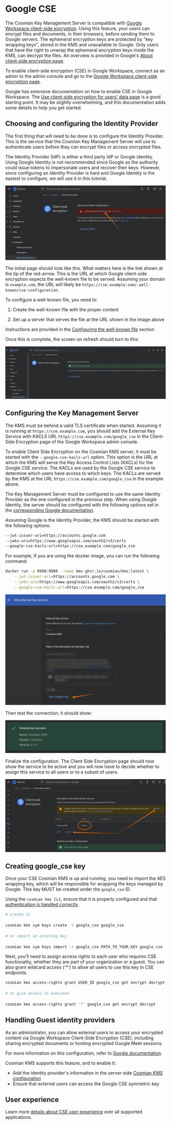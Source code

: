 # Google CSE

The Cosmian Key Management Server is compatible with [Google Workspace client-side encryption](https://support.google.com/a/answer/14326936?fl=1&sjid=15335080317297331676-NA). Using this feature, your users can encrypt files and documents, in their browsers, before sending them to Google servers. The ephemeral encryption keys are protected by "key wrapping keys", stored in the KMS and unavailable to Google. Only users that have the right to unwrap the ephemeral encryption keys inside the KMS, can decrypt the files. An overview is provided in Google's [About client-side encryption page](https://support.google.com/a/answer/10741897?hl=en).

To enable client-side encryption (CSE) in Google Workspace, connect as an admin to the admin console and go to the [Google Workspace client-side encryption page](https://admin.google.com/ac/cse?hl=en).

Google has extensive documentation on how to enable CSE in Google Workspace. The [Use client-side encryption for users' data page](https://support.google.com/a/topic/10742486?hl=en) is a good starting point. It may be slightly overwhelming, and this documentation adds some details to help you get started.

## Choosing and configuring the Identity Provider

The first thing that will need to be done is to configure the Identity Provider. This is the service that the Cosmian Key Management Server will use to authenticate users before they can encrypt files or access encrypted files.

The Identity Provider (IdP) is either a third party IdP or Google identity. Using Google Identity is not recommended since Google as the authority could issue tokens to impersonate users and recover their keys. However, since configuring an Identity Provider is hard and Google Identity is the easiest to configure, we will use it in this tutorial.

![Enable CSE](./images/url-of-well-known-file.png)

The initial page should look like this. What matters here is the link shown at the tip of the red-arrow. This is the URL at which Google client-side encryption expects the well-known file to be served. Assuming your domain is `example.com`, the URL will likely be `https://cse.example.com/.well-known/cse-configuration`.

To configure a well-known file, you need to:

1. Create the well-known file with the proper content

2. Set up a server that serves the file at the URL shown in the image above

Instructions are provided in the [Configuring the well-known file](./configuring-the-well-known-file-and-server.md) section

Once this is complete, the screen on refresh should turn to this:

![IdP configuration is successful](./images/idp-configuration-is-successful.png)

## Configuring the Key Management Server

The KMS must be behind a valid TLS certificate when started.
Assuming it is running at `https://cse.example.com`, you should add the External Key Service with KACLS URL `https://cse.example.com/google_cse` in the Client-Side Encryption page of the Google Workspace admin console.

To enable Client Side Encryption on the Cosmian KMS server, it must be started with the `--google-cse-kacls-url` option. This option is the URL at which the KMS will serve the Key Access Control Lists (KACLs) for the Google CSE service. The KACLs are used by the Google CSE service to determine which users have access to which keys. The KACLs are served by the KMS at the URL `https://cse.example.com/google_cse` in the example above.

The Key Management Server must be configured to use the same Identity Provider as the one configured in the previous step. When using Google Identity, the server should be configured with the following options set in the [corresponding Google documentation](https://developers.google.com/workspace/cse/guides/configure-service?hl=en).

Assuming Google is the Identity Provider, the KMS should be started with the following options:

```sh
--jwt-issuer-uri=https://accounts.google.com
--jwks-uri=https://www.googleapis.com/oauth2/v3/certs
--google-cse-kacls-url=https://cse.example.com/google_cse
```

For example, if you are using the docker image, you can run the following command:

```sh
docker run -p 9998:9998 --name kms ghcr.io/cosmian/kms:latest \
    --jwt-issuer-uri=https://accounts.google.com \
    --jwks-uri=https://www.googleapis.com/oauth2/v3/certs \
    --google-cse-kacls-url=https://cse.example.com/google_cse
```

![external keys service](./images/configure_external_key_service.png)

Then test the connection; it should show:

![external key service ok](./images/external_key_service_ok.png)

Finalize the configuration. The Client Side Encryption page should now show the service to be active and you will now have to decide whether to assign this service to all users or to a subset of users.

![Cosmian KMS active](./images/cosmian_kms_active.png)

## Creating google_cse key

Once your CSE Cosmian KMS is up and running, you need to import the AES wrapping key, which will be responsible for wrapping the keys managed by Google.
This key MUST be created under the `google_cse` ID.

Using the `cosmian kms CLI`, ensure that it is properly configured and that [authentication is handled correctly](https://docs.cosmian.com/cosmian_cli/authentication/).

```sh
# create it

cosmian kms sym keys create -t google_cse google_cse

# or import an existing key

cosmian kms sym keys import -t google_cse PATH_TO_YOUR_KEY google_cse
```

Next, you’ll need to assign access rights to each user who requires CSE functionality, whether they are part of your organization or a guest.
You can also grant wildcard access ('*') to allow all users to use this key in CSE endpoints.

```sh
cosmian kms access-rights grant USER_ID google_cse get encrypt decrypt

# or give access to everyone

cosmian kms access-rights grant '*' google_cse get encrypt decrypt
```

## Handling Guest identity providers

As an administrator, you can allow external users to access your encrypted content via Google Workspace Client-Side Encryption (CSE), including sharing encrypted documents or hosting encrypted Google Meet sessions.

For more information on this configuration, refer to [Google documentation](https://support.google.com/a/answer/14757842?hl=en-0).

Cosmian KMS supports this feature, and to enable it:

- Add the identity provider's information in the server-side [Cosmian KMS configuration](../authentication.md)
- Ensure that external users can access the Google CSE symmetric key

## User experience

Learn more [details about CSE user experience](https://support.google.com/a/answer/14311764?hl=en&ref_topic=10742486) over all supported applications.
